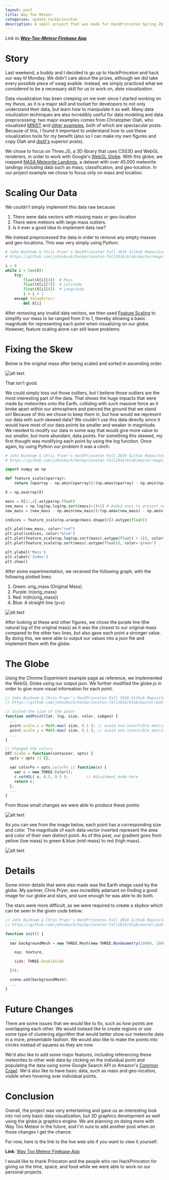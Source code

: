 ```yaml
---
layout: post
title: Way Too Meteor
categories: update hackprinceton
description: A small project that was made for HackPrinceton Spring 2016 using Three.JS.
---
```


[comment]: Begin

*Link to **[Way-Too-Meteor Firebase App](https://way-too-meteor.firebaseapp.com/)***

# Story

Last weekend, a buddy and I decided to go up to HackPrinceton and hack our way til Monday.
We didn't care about the prizes, although we did take every possible piece of swag avaible.
Instead, we simply practiced what we considered to be a necessary skill for us to work on,
*<span title="We both work in data analytics.">data visualization</span>*.

Data visualization has been creeping on me ever since I started working on my
*<span title="Something that will surely become several posts when I get the time to write them.">thesis</span>*,
as it is a major skill and toolset for developers to not only understand their data, but learn how to manipulate it as well.
Many data visulization techniques are also incredibly useful for data modeling and data preprocessing;
two major examples comes from Christopher Olah, who visualized [MNIST](https://colah.github.io/posts/2014-10-Visualizing-MNIST/ "Visualizing MNIST")
and [other examples](https://colah.github.io/posts/2015-01-Visualizing-Representations/ "Visualizing Representations"), both of which are spectacular posts.
Because of this, I found it important to understand how to use these visualization tools for my benefit
(also so I can make my own figures and copy Olah and [distil's](http://distill.pub/ "Once again, spectacular")
superior posts).

We chose to focus on Three.JS, a 3D library that uses CSS3D and WebGL renderers, in order
to work with Google's [WebGL Globe](https://www.chromeexperiments.com/globe). With this globe,
we mapped [NASA Meteorite Landings](https://www.kaggle.com/nasa/meteorite-landings), a dataset with
over 45,000 meteorite landings including data such as mass, classification, and geo-location. In our
project example we chose to focus only on mass and location.

# Scaling Our Data

We couldn't simply implement this data raw because:

1. There were data vectors with missing mass or geo-location
2. There were meteors with large mass outliers.
3. Is it ever a good idea to implement data raw?

We instead preprocessed the data in order to remove any empty masses and geo-locations.
This was very simply using Python:

```python
# John Bucknam & Chris Pryer's HackPrinceton Fall 2016 Github Repository
# https://github.com/johnsbuck/hackprinceton-fall2016/blob/master/magnitude.py

i = 0
while i < len(X):
    try:
        float(X[i][4])  # Mass
        float(X[i][7])  # Latitude
        float(X[i][8])  # Longitude
        i = i + 1
    except ValueError:
        del X[i]
```

After removing any invalid data vectors, we then used [Feature Scaling](https://en.wikipedia.org/wiki/Feature_scaling "Standardization Post?")
to simplify our mass to be ranged from 0 to 1, thereby allowing a basic magnitude for representing each point when visualizing on our globe.
However, feature scaling alone can still leave problems.


# Fixing the Skew

Below is the original mass after being scaled and sorted in ascending order.

![alt text][orig_mass]

That isn't good.

We could simply toss out those outliers, but I believe those outliers are the most interesting part of the data.
<span title="They are pretty cool data points.">That shows the huge impacts that were made by meteorites onto the Earth,
colliding with such massive force as it broke apart within our atmosphere and pierced the ground that we stand on!</span>
Because of this we chose to keep them in, but how would we represent our data with such skewed data?
We couldn't use this data directly since it would have most of our data points be smaller and weaker in magnitude.
We needed to modify our data in some way that would give more value to our smaller, but more abundant, data points.
For something this skewed, my first thought was modifying each point by using the log function.
Once again, by using Python our problem it was a cinch:

```python
# John Bucknam & Chris Pryer's HackPrinceton Fall 2016 Github Repository
# https://github.com/johnsbuck/hackprinceton-fall2016/blob/master/magnitude.py

import numpy as np

def feature_scale(nparray):
    return (nparray - np.amin(nparray))/(np.amax(nparray) - np.amin(nparray))

X = np.asarray(X)

mass = X[1:,4].astype(np.float)
new_mass = np.log(np.log(np.sort(mass)+1)+1) # Added ones to prevent negative values
new_mass = (new_mass - np.amin(new_mass))/(np.amax(new_mass) - np.amin(new_mass))

indices = feature_scale(np.arange(mass.shape[0]).astype(float))

plt.plot(new_mass, color="red")
plt.plot(indices, color="blue")
plt.plot(feature_scale(np.log(np.sort(mass).astype(float) + 1)), color="purple") # Added one to prevent negative values
plt.plot(feature_scale(np.sort(mass).astype(float)), color='green')

plt.ylabel('Mass')
plt.xlabel('Index')
plt.show()
```

After some experimentation, we received the following graph, with the following plotted lines:

1. Green: orig_mass (Original Mass)
2. Purple: ln(orig_mass)
3. Red: ln(ln(orig_mass))
4. Blue: A straight line (y=x)

![alt text][new_masses]

After looking at these and other figures, we chose the purple line (the natural log of the original mass)
as it was the closest to our original mass compared to the other two lines, but also gave each point a stronger value.
By doing this, we were able to output our values into a json file and implement them with the globe.

# The Globe

Using the Chrome Experiment example page as reference, we implemented the WebGL Globe using our output.json.
We further modified the globe.js in order to give more visual information for each point.

```javascript
// John Bucknam & Chris Pryer's HackPrinceton Fall 2016 Github Repository
// https://github.com/johnsbuck/hackprinceton-fall2016/blob/master/public/globe.js

// Scaled the size of the point
function addPoint(lat, lng, size, color, subgeo) {
  ...
  point.scale.x = Math.max( size, 0.1 ); // avoid non-invertible matrix
  point.scale.y = Math.max( size, 0.1 ); // avoid non-invertible matrix
  ...
}

// Changed the colors
DAT.Globe = function(container, opts) {
  opts = opts || {};

  var colorFn = opts.colorFn || function(x) {
    var c = new THREE.Color();
    c.setHSL( x, 0.5, 0.5 );        // Adjustment made here
    return c;
  };
  ...
}
```

From those small changes we were able to produce these points:

![alt text][globe]

As you can see from the image below, each point has a corresponding size and color.
The magnitude of each data vector inserted represent the area and color of their own distinct point.
As of this post, our gradient goes from yellow (low mass) to green & blue (mid-mass) to red (high mass).

![alt text][close_up]

# Details

Some minor details that were also made was the Earth image used by the globe. My partner, Chris Pryer,
was incredibly adamant on finding a good image for our globe and stars, and sure enough he was able to do both.

The stars were more difficult, as we were required to create a
*<span title="We also tried a sphere before, but it created blended vertices on the top and bottom.">skybox</span>*
which can be seen in the given code below:

```javascript
// John Bucknam & Chris Pryer's HackPrinceton Fall 2016 Github Repository
// https://github.com/johnsbuck/hackprinceton-fall2016/blob/master/public/globe.js

function init() {
  ...
  var backgroundMesh = new THREE.Mesh(new THREE.BoxGeometry(10000, 10000, 10000), new THREE.MeshBasicMaterial({

    map: texture,

    side: THREE.DoubleSide

  }));

  scene.add(backgroundMesh);
  ...
}
```

# Future Changes

There are some issues that we would like to fix, such as how points are overlapping each other. We would instead
like to create regions or use some type of clustering algorithm that would better show our meteorite data in a more,
presentable fashion. We would also like to make the points into circles instead of squares as they are now.

We'd also like to add some major features, including referencing these meteorites to other web data by clicking
on the individual point and populating the data using some Google Search API or Amazon's
[Common Crawl](https://aws.amazon.com/public-datasets/common-crawl/ "Over 2 billion web pages viewed...").
We'd also like to have basic data, such as mass and geo-location, visible when hovering over individual points.

# Conclusion

Overall, the project was very entertaining and gave us an interesting look into  not only
basic data visualization, but 3D graphics development as well using the globe.js graphics engine.
We are planning on doing more with Way Too Meteor in the future, and I'm sure to add another
post when on those changes I get the chance.

For now, here is the link to the live web site if you want to view it yourself:

**Link**: [Way Too Meteor Firebase App](https://way-too-meteor.firebaseapp.com/)

I would like to thank Princeton and the people who ran HackPrinceton for giving us
the time, space, and food while we were able to work on our personal projects.

[comment]: References

[orig_mass]: /img/way-too-meteor/original_mass.png "Possibly one of the most skewed datasets I've ever seen."
[new_masses]: /img/way-too-meteor/new_masses.png "I love math."
[globe]: /img/way-too-meteor/globe_snap.png "This is either incredibly cool or anti-climatic."
[close_up]: /img/way-too-meteor/globe_close.png "The resolution of the Earth is 16k, in case you were wondering."
